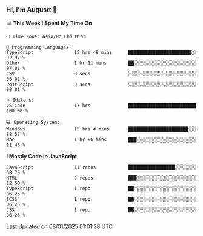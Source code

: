 ### Hi, I'm Augustt 👋

<!--START_SECTION:waka-->
📊 **This Week I Spent My Time On** 

```text
🕑︎ Time Zone: Asia/Ho_Chi_Minh

💬 Programming Languages: 
TypeScript               15 hrs 49 mins      ███████████████████████░░   92.97 % 
Other                    1 hr 11 mins        ██░░░░░░░░░░░░░░░░░░░░░░░   07.01 % 
CSV                      0 secs              ░░░░░░░░░░░░░░░░░░░░░░░░░   00.01 % 
PostScript               0 secs              ░░░░░░░░░░░░░░░░░░░░░░░░░   00.01 % 

🔥 Editors: 
VS Code                  17 hrs              █████████████████████████   100.00 % 

💻 Operating System: 
Windows                  15 hrs 4 mins       ██████████████████████░░░   88.57 % 
Mac                      1 hr 56 mins        ███░░░░░░░░░░░░░░░░░░░░░░   11.43 % 
```

**I Mostly Code in JavaScript** 

```text
JavaScript               11 repos            █████████████████░░░░░░░░   68.75 % 
HTML                     2 repos             ███░░░░░░░░░░░░░░░░░░░░░░   12.50 % 
TypeScript               1 repo              ██░░░░░░░░░░░░░░░░░░░░░░░   06.25 % 
SCSS                     1 repo              ██░░░░░░░░░░░░░░░░░░░░░░░   06.25 % 
CSS                      1 repo              ██░░░░░░░░░░░░░░░░░░░░░░░   06.25 % 
```




 Last Updated on 08/01/2025 01:01:38 UTC
<!--END_SECTION:waka-->
